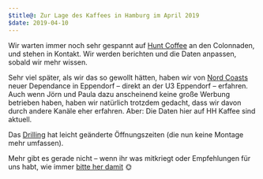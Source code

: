 ```yaml
---
$title@: Zur Lage des Kaffees in Hamburg im April 2019
$date: 2019-04-10
---
```


Wir warten immer noch sehr gespannt auf [Hunt Coffee]([url('/content/cafes/hunt.md')]) an den Colonnaden, und stehen in Kontakt. Wir werden berichten und die Daten anpassen, sobald wir mehr wissen.

Sehr viel später, als wir das so gewollt hätten, haben wir von [Nord Coasts]([url('/content/cafes/nord-coast.md')]) neuer Dependance in Eppendorf – direkt an der U3 Eppendorf – erfahren. Auch wenn Jörn und Paula dazu anscheinend keine große Werbung betrieben haben, haben wir natürlich trotzdem gedacht, dass wir davon durch andere Kanäle eher erfahren. Aber: Die Daten hier auf HH Kaffee sind aktuell.

Das [Drilling]([url('/content/cafes/drilling.md')]) hat leicht geänderte Öffnungszeiten (die nun keine Montage mehr umfassen).

Mehr gibt es gerade nicht – wenn ihr was mitkriegt oder Empfehlungen für uns habt, wie immer [bitte her damit]([url('/content/pages/contact.md')]) 🌞
